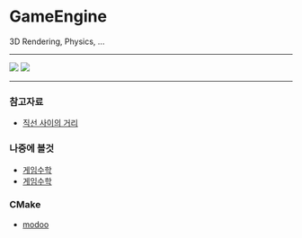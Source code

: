 # GameEngine

3D Rendering, Physics, ...
- - -

![](https://github.com/Jirung-E/JirungEngine/blob/main/20220529_161112.gif)
![](https://github.com/Jirung-E/JirungEngine/blob/main/20220608_181345.gif)


- - -
### 참고자료
 - [직선 사이의 거리](https://suhak.tistory.com/470)  

### 나중에 볼것
 - [게임수학](https://rito15.github.io/categories/game-mathematics/)
 - [게임수학](https://luv-n-interest.tistory.com/category/Game%20Developer%2C%20%EA%B2%8C%EC%9E%84%EA%B0%9C%EB%B0%9C%EC%9E%90)

### CMake
 - [modoo](https://modoocode.com/332)  



